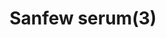 ---
layout: item
title: Sanfew serum(3)
item-id: 10927
datatable: true
id: 10927
name: "Sanfew serum(3)"
members: true
lowalch: 96
highalch: 144
examine: "A 3 dose Sanfew Serum."
monsters:
  - id: 9416
    name: "Phosani's Nightmare"
    members: true
    combat_level: 1024
    wiki_url: "https://oldschool.runescape.wiki/w/The_Nightmare"
    drops:
      - quantity: "1-11"
        rarity: 0.05
    image: "https://oldschool.runescape.wiki/images/7/7d/The_Nightmare.png?0128a"
  - id: 9425
    name: "The Nightmare"
    members: true
    combat_level: 814
    wiki_url: "https://oldschool.runescape.wiki/w/The_Nightmare"
    drops:
      - quantity: "1-11"
        rarity: 0.05
    image: "https://oldschool.runescape.wiki/images/7/7d/The_Nightmare.png?0128a"
---